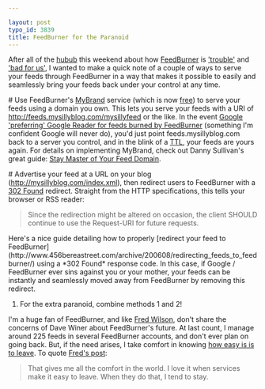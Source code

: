 ```yaml
---

layout: post
typo_id: 3839
title: FeedBurner for the Paranoid
---
```

After all of the [hubub](http://www.techmeme.com/070721/p21#a070721p21)
this weekend about how [FeedBurner](http://www.feedburner.com/) is
['trouble'](http://www.scripting.com/stories/2007/07/21/whyFeedburnerIsTrouble.html)
and ['bad for
us'](http://scobleizer.com/2007/07/22/feedburner-bad-for-us), I wanted
to make a quick note of a couple of ways to serve your feeds through
FeedBurner in a way that makes it possible to easily and seamlessly
bring your feeds back under your control at any time.

\# Use FeedBurner's
[MyBrand](http://www.feedburner.com/fb/a/publishers/mybrand;jsessionid=90DFA112C8BFE3762618061519CF877F.fb1)
service (which is now
<a href="http://blogs.feedburner.com/feedburner/archives/2007/07/freeburner_for_everyone.php">free</a>)
to serve your feeds using a domain you own. This lets you serve your
feeds with a URI of http://feeds.mysillyblog.com/mysillyfeed or the
like. In the event [Google 'preferring' Google Reader for feeds burned
by FeedBurner](http://www.centernetworks.com/google-prefers-google)
(something I'm confident Google will never do), you'd just point
feeds.mysillyblog.com back to a server you control, and in the blink of
a [TTL](http://en.wikipedia.org/wiki/Time_to_live), your feeds are yours
again. For details on implementing MyBrand, check out Danny Sullivan's
great guide: [Stay Master of Your Feed
Domain](http://searchengineland.com/070110-111256.php).

\# Advertise your feed at a URL on your blog
(http://mysillyblog.com/index.xml), then redirect users to FeedBurner
with a [302
Found](http://www.w3.org/Protocols/rfc2616/rfc2616-sec10.html#sec10.3.3)
redirect. Straight from the HTTP specifications, this tells your browser
or RSS reader:

<blockquote>
Since the redirection might be altered on occasion, the client SHOULD
continue to use the Request-URI for future requests.

</blockquote>
Here's a nice guide detailing how to properly [redirect your feed to
FeedBurner](http://www.456bereastreet.com/archive/200608/redirecting_feeds_to_feedburner/)
using a *302 Found* response code. In this case, if Google / FeedBurner
ever sins against you or your mother, your feeds can be instantly and
seamlessly moved away from FeedBurner by removing this redirect.

1.  For the extra paranoid, combine methods 1 and 2!

I'm a huge fan of FeedBurner, and like [Fred
Wilson](http://avc.blogs.com/a_vc/2007/07/feedburner-and-.html), don't
share the concerns of Dave Winer about FeedBurner's future. At last
count, I manage around 225 feeds in several FeedBurner accounts, and
don't ever plan on going back. But, if the need arises, I take comfort
in knowing [how easy is is to
leave](http://blogs.feedburner.com/feedburner/archives/2005/06/ciao_feedburner.php).
To quote [Fred's
post](http://avc.blogs.com/a_vc/2007/07/feedburner-and-.html):

> That gives me all the comfort in the world. I love it when services
> make it easy to leave. When they do that, I tend to stay.
